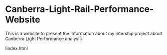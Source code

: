 # Canberra-Light-Rail-Performance-Website
This is a website to present the information about my intership project about Canberra Light Performance analysis

!index.html
